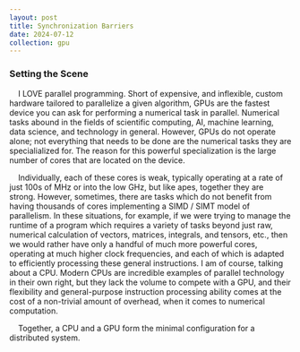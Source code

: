 ```yaml
---
layout: post
title: Synchronization Barriers
date: 2024-07-12
collection: gpu
---
```

### Setting the Scene 
&nbsp;&nbsp;&nbsp;&nbsp;I LOVE parallel programming. Short of expensive, and inflexible, custom hardware tailored to parallelize a given algorithm, GPUs are the fastest device you can ask for performing a numerical task in parallel. Numerical tasks abound in the fields of scientific computing, AI, machine learning, data science, and technology in general. However, GPUs do not operate alone; not everything that needs to be done are the numerical tasks they are specialialized for. The reason for this powerful specialization is the large number of cores that are located on the device. 

&nbsp;&nbsp;&nbsp;&nbsp;Individually, each of these cores is weak, typically operating at a rate of just 100s of MHz or into the low GHz, but like apes, together they are strong. However, sometimes, there are tasks which do not benefit from having thousands of cores implementing a SIMD / SIMT model of parallelism. In these situations, for example, if we were trying to manage the runtime of a program which requires a variety of tasks beyond just raw, numerical calculation of vectors, matrices, integrals, and tensors, etc., then we would rather have only a handful of much more powerful cores, operating at much higher clock frequencies, and each of which is adapted to efficiently processing these general instructions. I am of course, talking about a CPU. Modern CPUs are incredible examples of parallel technology in their own right, but they lack the volume to compete with a GPU, and their flexibility and general-purpose instruction processing ability comes at the cost of a non-trivial amount of overhead, when it comes to numerical computation. 

&nbsp;&nbsp;&nbsp;&nbsp;Together, a CPU and a GPU form the minimal configuration for a distributed system.  